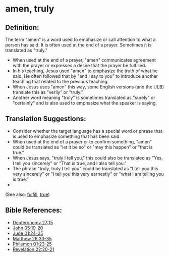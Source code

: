 # amen, truly #

## Definition: ##

The term "amen" is a word used to emphasize or call attention to what a person has said. It is often used at the end of a prayer. Sometimes it is translated as "truly."

* When used at the end of a prayer, "amen" communicates agreement with the prayer or expresses a desire that the prayer be fulfilled.
* In his teaching, Jesus used "amen" to emphasize the truth of what he said. He often followed that by "and I say to you" to introduce another teaching that related to the previous teaching.
* When Jesus uses "amen" this way, some English versions (and the ULB) translate this as "verily" or  "truly."
* Another word meaning "truly" is sometimes translated as "surely" or "certainly" and is also used to emphasize what the speaker is saying.

## Translation Suggestions: ##

* Consider whether the target language has a special word or phrase that is used to emphasize something that has been said.
* When used at the end of a prayer or to confirm something, "amen" could be translated as "let it be so" or "may this happen" or "that is true."
* When Jesus says, "truly I tell you," this could also be translated as "Yes, I tell you sincerely" or "That is true, and I also tell you."
* The phrase "truly, truly I tell you" could be translated as "I tell you this very sincerely" or "I tell you this very earnestly" or "what I am telling you is true."
* 
(See also: [fulfill](../kt/fulfill.md), [true](../kt/true.md))

## Bible References: ##

* [Deuteronomy 27:15](en/tn/deu/help/27/15)
* [John 05:19-20](en/tn/jhn/help/05/19)
* [Jude 01:24-25](en/tn/jud/help/01/24)
* [Matthew 26:33-35](en/tn/mat/help/26/33)
* [Philemon 01:23-25](en/tn/phm/help/01/23)
* [Revelation 22:20-21](en/tn/rev/help/22/20)